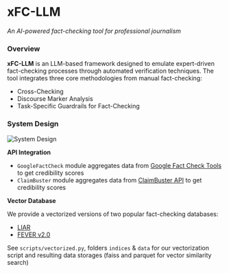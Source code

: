 # xFC-LLM
*An AI-powered fact-checking tool for professional journalism*

### Overview

**xFC-LLM** is an LLM-based framework designed to emulate expert-driven fact-checking processes through automated verification techniques. The tool integrates three core methodologies from manual fact-checking: 

- Cross-Checking
- Discourse Marker Analysis
- Task-Specific Guardrails for Fact-Checking

### System Design

![System Design](https://github.com/user-attachments/assets/c7ccaf62-ce7a-4f8a-9f31-fd202709bc5f)

**API Integration**

- `GoogleFactCheck` module aggregates data from [Google Fact Check Tools](https://toolbox.google.com/factcheck/explorer/search/list:recent;hl=en) to get credibility scores
- `ClaimBuster` module aggregates data from [ClaimBuster API](https://idir.uta.edu/claimbuster/api/) to get credibility scores

**Vector Database**

We provide a vectorized versions of two popular fact-checking databases: 
- [LIAR](https://paperswithcode.com/dataset/liar)
- [FEVER v2.0](https://fever.ai/dataset/adversarial.html)

See `scripts/vectorized.py`, folders `indices` & `data` for our vectorization script and resulting data storages (faiss and parquet for vector similarity search)

